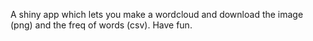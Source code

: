 A shiny app which lets you make a wordcloud and download the image (png) and the freq of words (csv). Have fun.